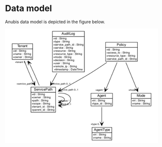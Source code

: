 # Data model

Anubis data model is depicted in the figure below.

![Anubis Data Model](datamodel.png)